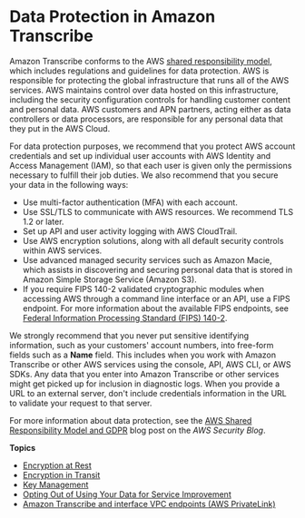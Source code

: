 # Data Protection in Amazon Transcribe<a name="data-protection"></a>

Amazon Transcribe conforms to the AWS [shared responsibility model](https://aws.amazon.com/compliance/shared-responsibility-model/), which includes regulations and guidelines for data protection\. AWS is responsible for protecting the global infrastructure that runs all of the AWS services\. AWS maintains control over data hosted on this infrastructure, including the security configuration controls for handling customer content and personal data\. AWS customers and APN partners, acting either as data controllers or data processors, are responsible for any personal data that they put in the AWS Cloud\. 

For data protection purposes, we recommend that you protect AWS account credentials and set up individual user accounts with AWS Identity and Access Management \(IAM\), so that each user is given only the permissions necessary to fulfill their job duties\. We also recommend that you secure your data in the following ways:
+ Use multi\-factor authentication \(MFA\) with each account\.
+ Use SSL/TLS to communicate with AWS resources\. We recommend TLS 1\.2 or later\.
+ Set up API and user activity logging with AWS CloudTrail\.
+ Use AWS encryption solutions, along with all default security controls within AWS services\.
+ Use advanced managed security services such as Amazon Macie, which assists in discovering and securing personal data that is stored in Amazon Simple Storage Service \(Amazon S3\)\.
+ If you require FIPS 140\-2 validated cryptographic modules when accessing AWS through a command line interface or an API, use a FIPS endpoint\. For more information about the available FIPS endpoints, see [Federal Information Processing Standard \(FIPS\) 140\-2](http://aws.amazon.com/compliance/fips/)\.

We strongly recommend that you never put sensitive identifying information, such as your customers' account numbers, into free\-form fields such as a **Name** field\. This includes when you work with Amazon Transcribe or other AWS services using the console, API, AWS CLI, or AWS SDKs\. Any data that you enter into Amazon Transcribe or other services might get picked up for inclusion in diagnostic logs\. When you provide a URL to an external server, don't include credentials information in the URL to validate your request to that server\.

For more information about data protection, see the [AWS Shared Responsibility Model and GDPR](https://aws.amazon.com/blogs/security/the-aws-shared-responsibility-model-and-gdpr/) blog post on the *AWS Security Blog*\.

**Topics**
+ [Encryption at Rest](encryption-at-rest.md)
+ [Encryption in Transit](encryption-in-transit.md)
+ [Key Management](key-management.md)
+ [Opting Out of Using Your Data for Service Improvement](opt-out.md)
+ [Amazon Transcribe and interface VPC endpoints \(AWS PrivateLink\)](vpc-interface-endpoints.md)